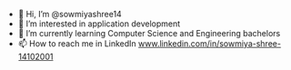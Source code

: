 - 👋 Hi, I’m @sowmiyashree14
- 👀 I’m interested in application development
- 🌱 I’m currently learning Computer Science and Engineering bachelors
- 📫 How to reach me in LinkedIn www.linkedin.com/in/sowmiya-shree-14102001

<!--
sowmiyashree14/sowmiyashree14 is a ✨ special ✨ repository because its `README.md` (this file) appears on your GitHub profile.
You can click the Preview link to take a look at your changes.
--->
